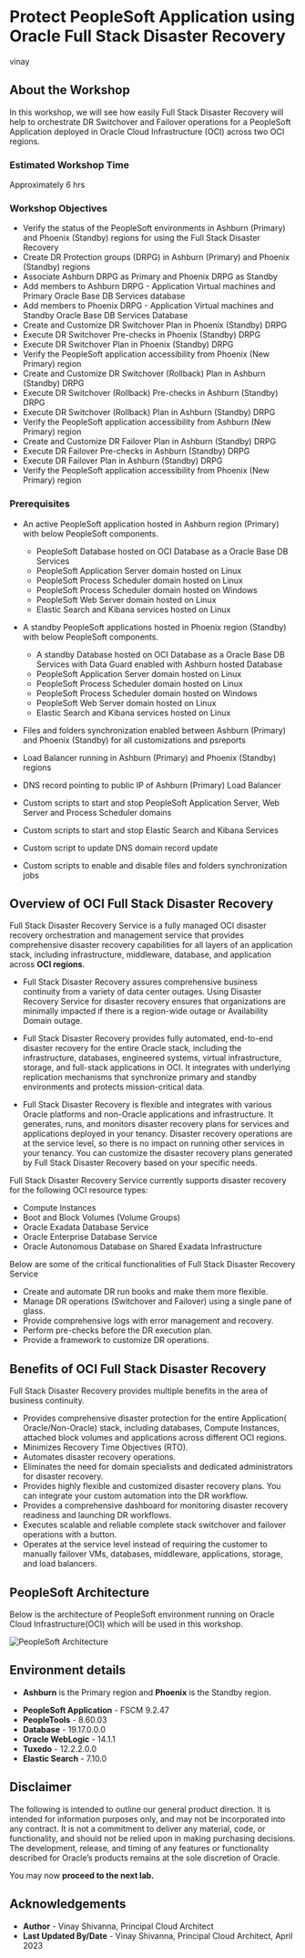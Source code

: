 
# **Protect PeopleSoft Application using Oracle Full Stack Disaster Recovery**
vinay
## About the Workshop

In this workshop, we will see how easily Full Stack Disaster Recovery will help to orchestrate DR Switchover and Failover operations for a PeopleSoft Application deployed in Oracle Cloud Infrastructure (OCI) across two OCI regions.

### **Estimated Workshop Time**

Approximately 6 hrs

### Workshop Objectives

- Verify the status of the PeopleSoft environments in Ashburn (Primary) and Phoenix (Standby) regions for using the Full Stack Disaster Recovery
- Create DR Protection groups (DRPG) in Ashburn (Primary) and Phoenix (Standby) regions
- Associate Ashburn DRPG as Primary and Phoenix DRPG as Standby
- Add members to Ashburn DRPG - Application Virtual machines and Primary Oracle Base DB Services database
- Add members to Phoenix DRPG - Application Virtual machines and Standby Oracle Base DB Services Database
- Create and Customize DR Switchover Plan in Phoenix (Standby) DRPG
- Execute DR Switchover Pre-checks in Phoenix (Standby) DRPG
- Execute DR Switchover Plan in Phoenix (Standby) DRPG
- Verify the PeopleSoft application accessibility from Phoenix (New Primary) region
- Create and Customize DR Switchover (Rollback) Plan in Ashburn (Standby) DRPG
- Execute DR Switchover (Rollback) Pre-checks in Ashburn (Standby) DRPG
- Execute DR Switchover (Rollback) Plan in Ashburn (Standby) DRPG
- Verify the PeopleSoft application accessibility from Ashburn (New Primary) region
- Create and Customize DR Failover Plan in Ashburn (Standby) DRPG
- Execute DR Failover Pre-checks in Ashburn (Standby) DRPG
- Execute DR Failover Plan in Ashburn (Standby) DRPG
- Verify the PeopleSoft application accessibility from Phoenix (New Primary) region

### Prerequisites

- An active PeopleSoft application hosted in Ashburn region (Primary) with below PeopleSoft components.

    - PeopleSoft Database hosted on OCI Database as a Oracle Base DB Services
    - PeopleSoft Application Server domain hosted on Linux
    - PeopleSoft Process Scheduler domain hosted on Linux
    - PeopleSoft Process Scheduler domain hosted on Windows
    - PeopleSoft Web Server domain hosted on Linux
    - Elastic Search and Kibana services hosted on Linux

- A standby PeopleSoft applications hosted in Phoenix region (Standby) with below PeopleSoft components.

    - A standby Database hosted on OCI Database as a Oracle Base DB Services with Data Guard enabled with Ashburn hosted Database
    - PeopleSoft Application Server domain hosted on Linux
    - PeopleSoft Process Scheduler domain hosted on Linux
    - PeopleSoft Process Scheduler domain hosted on Windows
    - PeopleSoft Web Server domain hosted on Linux
    - Elastic Search and Kibana services hosted on Linux
- Files and folders synchronization enabled between Ashburn (Primary) and Phoenix (Standby) for all customizations and psreports
- Load Balancer running in Ashburn (Primary) and Phoenix (Standby) regions
- DNS record pointing to public IP of Ashburn (Primary) Load Balancer
- Custom scripts to start and stop PeopleSoft Application Server, Web Server and Process Scheduler domains
- Custom scripts to start and stop Elastic Search and Kibana Services
- Custom script to update DNS domain record update
- Custom scripts to enable and disable files and folders synchronization jobs

## Overview of OCI Full Stack Disaster Recovery

Full Stack Disaster Recovery Service is a fully managed OCI disaster recovery orchestration and management service that provides comprehensive disaster recovery capabilities for all layers of an application stack, including infrastructure, middleware, database, and application across  **OCI regions**.

- Full Stack Disaster Recovery assures comprehensive business continuity from a variety of data center outages. Using Disaster Recovery Service for disaster recovery ensures that organizations are minimally impacted if there is a region-wide outage or Availability Domain outage.

- Full Stack Disaster Recovery provides fully automated, end-to-end disaster recovery for the entire Oracle stack, including the infrastructure, databases, engineered systems, virtual infrastructure, storage, and full-stack applications in OCI. It integrates with underlying replication mechanisms that synchronize primary and standby environments and protects mission-critical data.

- Full Stack Disaster Recovery is flexible and integrates with various Oracle platforms and non-Oracle applications and infrastructure. It generates, runs, and monitors disaster recovery plans for services and applications deployed in your tenancy. Disaster recovery operations are at the service level, so there is no impact on running other services in your tenancy. You can customize the disaster recovery plans generated by Full Stack Disaster Recovery based on your specific needs.

Full Stack Disaster Recovery Service currently supports disaster recovery for the following OCI resource types:

- Compute Instances
- Boot and Block Volumes (Volume Groups)
- Oracle Exadata Database Service
- Oracle Enterprise Database Service
- Oracle Autonomous Database on Shared Exadata Infrastructure

Below are some of the critical functionalities of Full Stack Disaster Recovery Service

- Create and automate DR run books and make them more flexible.
- Manage DR operations (Switchover and Failover) using a single pane of glass.
- Provide comprehensive logs with error management and recovery.
- Perform pre-checks before the DR execution plan.
- Provide a framework to customize DR operations.

## Benefits of OCI Full Stack Disaster Recovery

Full Stack Disaster Recovery provides multiple benefits in the area of business continuity.

- Provides comprehensive disaster protection for the entire Application( Oracle/Non-Oracle) stack, including databases, Compute Instances, attached block volumes and applications across different OCI regions.
- Minimizes Recovery Time Objectives (RTO).
- Automates disaster recovery operations.
- Eliminates the need for domain specialists and dedicated administrators for disaster recovery.
- Provides highly flexible and customized disaster recovery plans. You can integrate your custom automation into the DR workflow.
- Provides a comprehensive dashboard for monitoring disaster recovery readiness and launching DR workflows.
- Executes scalable and reliable complete stack switchover and failover operations with a button.
- Operates at the service level instead of requiring the customer to manually failover VMs, databases, middleware, applications, storage, and load balancers.

## PeopleSoft Architecture

Below is the architecture of PeopleSoft environment running on Oracle Cloud Infrastructure(OCI) which will be used in this workshop.

![PeopleSoft Architecture](./images/psft-arch.png)

## Environment details

- **Ashburn** is the Primary region and **Phoenix** is the Standby region.
* **PeopleSoft Application** - FSCM 9.2.47
* **PeopleTools** - 8.60.03
* **Database** - 19.17.0.0.0
* **Oracle WebLogic** - 14.1.1
* **Tuxedo** - 12.2.2.0.0
* **Elastic Search** - 7.10.0

## Disclaimer

The following is intended to outline our general product direction. It is intended for information purposes only, and may not be incorporated into any contract. It is not a commitment to deliver any material, code, or functionality, and should not be relied upon in making purchasing decisions. The development, release, and timing of any features or functionality described for Oracle’s products remains at the sole discretion of Oracle.

You may now **proceed to the next lab.**

## Acknowledgements

- **Author** -  Vinay Shivanna, Principal Cloud Architect
- **Last Updated By/Date** -  Vinay Shivanna, Principal Cloud Architect, April 2023

